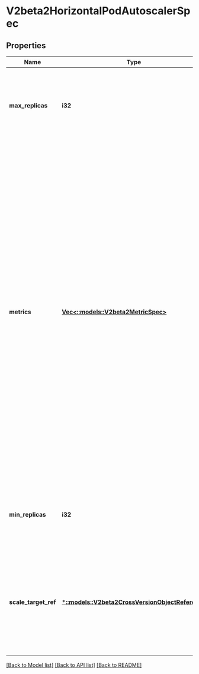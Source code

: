 # V2beta2HorizontalPodAutoscalerSpec

## Properties
Name | Type | Description | Notes
------------ | ------------- | ------------- | -------------
**max_replicas** | **i32** | maxReplicas is the upper limit for the number of replicas to which the autoscaler can scale up. It cannot be less that minReplicas. | [default to null]
**metrics** | [**Vec<::models::V2beta2MetricSpec>**](v2beta2.MetricSpec.md) | metrics contains the specifications for which to use to calculate the desired replica count (the maximum replica count across all metrics will be used).  The desired replica count is calculated multiplying the ratio between the target value and the current value by the current number of pods.  Ergo, metrics used must decrease as the pod count is increased, and vice-versa.  See the individual metric source types for more information about how each type of metric must respond. If not set, the default metric will be set to 80% average CPU utilization. | [optional] [default to null]
**min_replicas** | **i32** | minReplicas is the lower limit for the number of replicas to which the autoscaler can scale down. It defaults to 1 pod. | [optional] [default to null]
**scale_target_ref** | [***::models::V2beta2CrossVersionObjectReference**](v2beta2.CrossVersionObjectReference.md) | scaleTargetRef points to the target resource to scale, and is used to the pods for which metrics should be collected, as well as to actually change the replica count. | [default to null]

[[Back to Model list]](../README.md#documentation-for-models) [[Back to API list]](../README.md#documentation-for-api-endpoints) [[Back to README]](../README.md)


